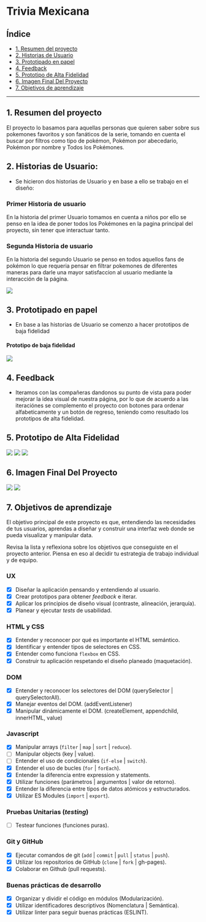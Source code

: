 # Trivia Mexicana

## Índice

* [1. Resumen del proyecto](#1-resumen-del-proyecto)
* [2. Historias de Usuario](#2-Historias-de-Usuario)
* [3. Prototipado en papel](#3-Prototipado-en-papel)
* [4. Feedback](#4-Feedback)
* [5. Prototipo de Alta Fidelidad](#5-Prototipo-de-Alta-Fidelidad)
* [6. Imagen Final Del Proyecto](#6-Imagen-Final-Del-Proyecto)
* [7. Objetivos de aprendizaje](#7-objetivos-de-aprendizaje)


***

## 1. Resumen del proyecto
El proyecto lo basamos para aquellas personas que quieren saber sobre sus
pokemones favoritos y son fanáticos de la serie, tomando en cuenta el buscar por
filtros como tipo de pokémon, Pokémon por abecedario, Pokémon por nombre y Todos
los Pokémones.

## 2. Historias de Usuario:

* Se hicieron dos historias de Usuario y en base a ello se trabajo en el diseño:

### Primer Historia de usuario

En la historia del primer Usuario tomamos en cuenta a niños por ello se penso en
la idea de poner todos los Pokémones en la pagina principal del proyecto,
sin tener que interactuar tanto.

### Segunda Historia de usuario

En la historia del segundo Usuario se penso en todos aquellos fans de pokémon
lo que requeria pensar en filtrar pokemones de diferentes maneras para darle una
mayor satisfaccion al usuario mediante la interacción de la página.


<img src= "src/img/Historia de Usuario.png">


## 3. Prototipado en papel

* En base a las historias de Usuario se comenzo a hacer prototipos de baja
  fidelidad


#### Prototipo de baja fidelidad

<img src= "/src/img/Prototipo en papel.jpeg">


## 4. Feedback

* Iteramos con las compañeras dandonos su punto de vista para poder
mejorar la idea visual de nuestra página, por lo que de acuerdo a las iteraciónes
se complemento el proyecto con botones para ordenar alfabeticamente y un botón
de regreso, teniendo como resultado los prototipos de alta fidelidad.


## 5. Prototipo de Alta Fidelidad

<img src= "/src/img/Pantallas de prototipo figma.jpg">

<img src= "/src/img/Pantallas de prototipo de Alta Fidelidad.jpg">

<img src= "/src/img/Pantallas de prototipo de Alta Fidelidad1.jpg">


## 6. Imagen Final Del Proyecto

<img src= "/src/img/Pantalla final0.jpg">

<img src= "/src/img/Pantalla final.jpg">


## 7. Objetivos de aprendizaje

El objetivo principal de este proyecto es que, entendiendo las necesidades de
tus usuarios, aprendas a diseñar y construir una interfaz web donde se pueda
visualizar y manipular data.

Revisa la lista y reflexiona sobre los objetivos que conseguiste en el
proyecto anterior. Piensa en eso al decidir tu estrategia de trabajo individual
y de equipo.

### UX

- [x] Diseñar la aplicación pensando y entendiendo al usuario.
- [x] Crear prototipos para obtener _feedback_ e iterar.
- [x] Aplicar los principios de diseño visual (contraste, alineación, jerarquía).
- [x] Planear y ejecutar _tests_ de usabilidad.

### HTML y CSS

- [x] Entender y reconocer por qué es importante el HTML semántico.
- [x] Identificar y entender tipos de selectores en CSS.
- [x] Entender como funciona `flexbox` en CSS.
- [x] Construir tu aplicación respetando el diseño planeado (maquetación).

### DOM

- [x] Entender y reconocer los selectores del DOM (querySelector | querySelectorAll).
- [x] Manejar eventos del DOM. (addEventListener)
- [x] Manipular dinámicamente el DOM. (createElement, appendchild, innerHTML, value)

### Javascript

- [x] Manipular arrays (`filter` | `map` | `sort` | `reduce`).
- [ ] Manipular objects (key | value).
- [ ] Entender el uso de condicionales (`if-else` | `switch`).
- [x] Entender el uso de bucles (`for` | `forEach`).
- [x] Entender la diferencia entre expression y statements.
- [x] Utilizar funciones (parámetros | argumentos | valor de retorno).
- [x] Entender la diferencia entre tipos de datos atómicos y estructurados.
- [x] Utilizar ES Modules (`import` | `export`).

### Pruebas Unitarias (_testing_)
- [ ] Testear funciones (funciones puras).

### Git y GitHub
- [x] Ejecutar comandos de git (`add` | `commit` | `pull` | `status` | `push`).
- [x] Utilizar los repositorios de GitHub (`clone` | `fork` | gh-pages).
- [x] Colaborar en Github (pull requests).

### Buenas prácticas de desarrollo
- [x] Organizar y dividir el código en módulos (Modularización).
- [x] Utilizar identificadores descriptivos (Nomenclatura | Semántica).
- [x] Utilizar linter para seguir buenas prácticas (ESLINT).
